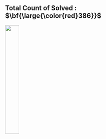 ## Total Count of Solved : $\bf{\large{\color{red}386}}$

<img src="https://github.com/LeeHyungJoo/Lecture_AlgorithmTraining/assets/18459652/fdb13b6c-c7f2-4972-9d8a-e564fd5a850a" width="30%" height="30%"/>
